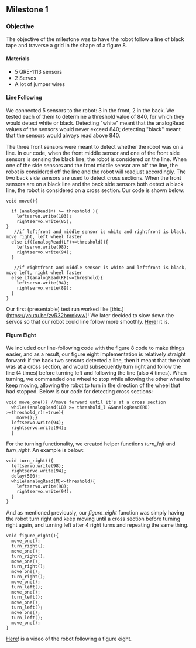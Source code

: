 ## Milestone 1

### Objective

The objective of the milestone was to have the robot follow a line of black tape and traverse a grid in the shape of a figure 8.

#### Materials
- 5 QRE-1113 sensors
- 2 Servos 
- A lot of jumper wires

#### Line Following

We connected 5 sensors to the robot: 3 in the front, 2 in the back. We tested each of them to determine a threshold value of 840, for which they would detect white or black. Detecting "white" meant that the analogRead values of the sensors would never exceed 840; detecting "black" meant that the sensors would always read above 840.

The three front sensors were meant to detect whether the robot was on a line. In our code, when the front middle sensor and one of the front side sensors is sensing the black line, the robot is considered on the line. When one of the side sensors and the front middle sensor are off the line, the robot is considered off the line and the robot will readjust accordingly. The two back side sensors are used to detect cross sections. When the front sensors are on a black line and the back side sensors both detect a black line, the robot is considered on a cross section. Our code is shown below:
  
    void move(){
  
      if (analogRead(M) >= threshold ){
        leftservo.write(103);     
        rightservo.write(85); 
    } 
       //if leftfront and middle sensor is white and rightfront is black, move right, left wheel faster
      else if((analogRead(LF)<=threshold)){
        leftservo.write(98);     
        rightservo.write(94);
      }

       //if rightfront and middle sensor is white and leftfront is black, move left, right wheel faster
      else if(analogRead(RF)<=threshold){
        leftservo.write(94);     
        rightservo.write(89);
      }
    }
  
Our first (presentable) test run worked like [this.] (https://youtu.be/zvR32bmpkww)! 
We later decided to slow down the servos so that our robot could line follow more smoothly. [Here](https://youtu.be/_Q0ooO84H1s)! it is.




#### Figure Eight

We included our line-following code with the figure 8 code to make things easier, and as a result, our figure eight implementation is relatively straight forward: if the back two sensors detected a line, then it meant that the robot was at a cross section, and would subsequently turn right and follow the line (4 times) before turning left and following the line (also 4 times). When turning, we commanded one wheel to stop while allowing the other wheel to keep moving, allowing the robot to turn in the direction of the wheel that had stopped. Below is our code for detecting cross sections:

    void move_one(){ //move forward until it's at a cross section
      while((analogRead(LB) >= threshold_l &&analogRead(RB) >=threshold_r)!=true){
        move();}
      leftservo.write(94);     
      rightservo.write(94);   
      }

  
For the turning functionality, we created helper functions _turn_left_ and _turn_right_. An example is below: 

    void turn_right(){
      leftservo.write(98);      
      rightservo.write(94);
      delay(500);
      while(analogRead(M)<=threshold){
        leftservo.write(98);     
        rightservo.write(94);
      }
    }
    
And as mentioned previously, our _figure_eight_ function was simply having the robot turn right and keep moving until a cross section before turning right again, and turning left after 4 right turns and repeating the same thing.

    void figure_eight(){ 
      move_one();
      turn_right();
      move_one();
      turn_right();
      move_one();
      turn_right();
      move_one();
      turn_right();
      move_one();
      turn_left();
      move_one();
      turn_left();
      move_one();
      turn_left();
      move_one();
      turn_left();
      move_one();
    }

 
[Here](https://youtu.be/_kyliNbJiFA)! is a video of the robot following a figure eight.


